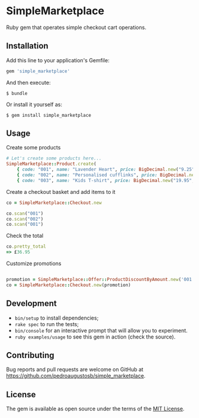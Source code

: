 # SimpleMarketplace

Ruby gem that operates simple checkout cart operations.

## Installation

Add this line to your application's Gemfile:

```ruby
gem 'simple_marketplace'
```

And then execute:

    $ bundle

Or install it yourself as:

    $ gem install simple_marketplace

## Usage

Create some products

```ruby
# Let's create some products here...
SimpleMarketplace::Product.create(
    { code: "001", name: "Lavender Heart", price: BigDecimal.new("9.25") },
    { code: "002", name: "Personalised cufflinks", price: BigDecimal.new("45", 4) },
    { code: "003", name: "Kids T-shirt", price: BigDecimal.new("19.95", 4) })
```

Create a checkout basket and add items to it

```ruby
co = SimpleMarketplace::Checkout.new

co.scan("001")
co.scan("002")
co.scan("001")
```

Check the total

```ruby
co.pretty_total
=> £36.95
```

Customize promotions

```ruby

promotion = SimpleMarketplace::Offer::ProductDiscountByAmount.new('001', 2, BigDecimal.new("8.50"))
co = SimpleMarketplace::Checkout.new(promotion)
```

## Development

- `bin/setup` to install dependencies;
- `rake spec` to run the tests;
- `bin/console` for an interactive prompt that will allow you to experiment.
- `ruby examples/usage` to see this gem in action (check the source).

## Contributing

Bug reports and pull requests are welcome on GitHub at https://github.com/pedroaugustosb/simple_marketplace.

## License

The gem is available as open source under the terms of the [MIT License](http://opensource.org/licenses/MIT).
